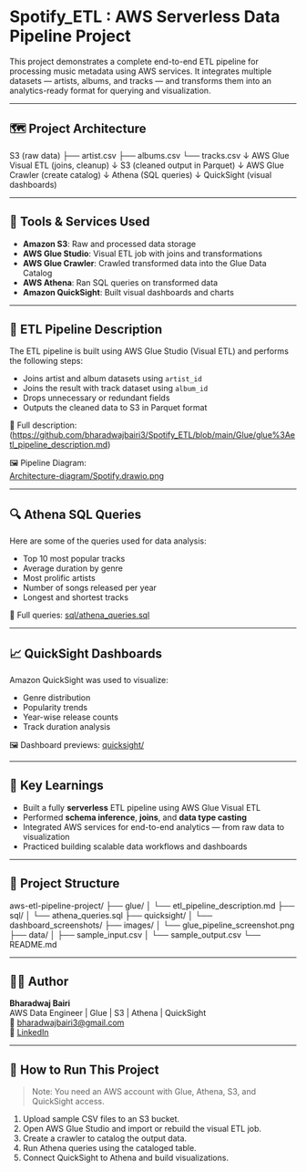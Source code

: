 # Spotify_ETL : AWS Serverless Data Pipeline Project

This project demonstrates a complete end-to-end ETL pipeline for processing music metadata using AWS services. It integrates multiple datasets — artists, albums, and tracks — and transforms them into an analytics-ready format for querying and visualization.

---

## 🗺️ Project Architecture

S3 (raw data)
├── artist.csv
├── albums.csv
└── tracks.csv
↓
AWS Glue Visual ETL (joins, cleanup)
↓
S3 (cleaned output in Parquet)
↓
AWS Glue Crawler (create catalog)
↓
Athena (SQL queries)
↓
QuickSight (visual dashboards)

---

## 🧰 Tools & Services Used

- **Amazon S3**: Raw and processed data storage  
- **AWS Glue Studio**: Visual ETL job with joins and transformations  
- **AWS Glue Crawler**: Crawled transformed data into the Glue Data Catalog  
- **AWS Athena**: Ran SQL queries on transformed data  
- **Amazon QuickSight**: Built visual dashboards and charts

---

## 🧪 ETL Pipeline Description

The ETL pipeline is built using AWS Glue Studio (Visual ETL) and performs the following steps:

- Joins artist and album datasets using `artist_id`
- Joins the result with track dataset using `album_id`
- Drops unnecessary or redundant fields
- Outputs the cleaned data to S3 in Parquet format

📄 Full description: (https://github.com/bharadwajbairi3/Spotify_ETL/blob/main/Glue/glue%3Aetl_pipeline_description.md)

🖼️ Pipeline Diagram:  
[Architecture-diagram/Spotify.drawio.png](https://github.com/bharadwajbairi3/Spotify_ETL/blob/main/Architecture-diagram/Spotify.drawio.png)

---

## 🔍 Athena SQL Queries

Here are some of the queries used for data analysis:

- Top 10 most popular tracks
- Average duration by genre
- Most prolific artists
- Number of songs released per year
- Longest and shortest tracks

📄 Full queries: [sql/athena_queries.sql](./sql/athena_queries.sql)

---

## 📈 QuickSight Dashboards

Amazon QuickSight was used to visualize:

- Genre distribution
- Popularity trends
- Year-wise release counts
- Track duration analysis

🖼️ Dashboard previews: [quicksight/](./quicksight/dashboard_screenshots/)

---

## 🧠 Key Learnings

- Built a fully **serverless** ETL pipeline using AWS Glue Visual ETL  
- Performed **schema inference**, **joins**, and **data type casting**  
- Integrated AWS services for end-to-end analytics — from raw data to visualization  
- Practiced building scalable data workflows and dashboards

---

## 📁 Project Structure
aws-etl-pipeline-project/
├── glue/
│ └── etl_pipeline_description.md
├── sql/
│ └── athena_queries.sql
├── quicksight/
│ └── dashboard_screenshots/
├── images/
│ └── glue_pipeline_screenshot.png
├── data/
│ ├── sample_input.csv
│ └── sample_output.csv
└── README.md

---

## 🧑‍💻 Author

**Bharadwaj Bairi**  
AWS Data Engineer | Glue | S3 | Athena | QuickSight  
📧 bharadwajbairi3@gmail.com  
🔗 [LinkedIn](https://www.linkedin.com/in/bharadwajbairi)

---

## 📌 How to Run This Project

> Note: You need an AWS account with Glue, Athena, S3, and QuickSight access.

1. Upload sample CSV files to an S3 bucket.
2. Open AWS Glue Studio and import or rebuild the visual ETL job.
3. Create a crawler to catalog the output data.
4. Run Athena queries using the cataloged table.
5. Connect QuickSight to Athena and build visualizations.
